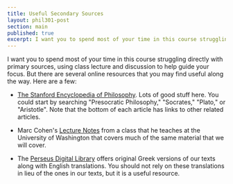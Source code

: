 ```yaml
---
title: Useful Secondary Sources
layout: phil301-post
section: main
published: true
excerpt: I want you to spend most of your time in this course struggling directly with primary sources, using class lecture and discussion to help guide your focus. But there are several online resources that you may find useful along the way. Here are a few
---
```


I want you to spend most of your time in this course struggling directly with primary sources, using class lecture and discussion to help guide your focus. But there are several online resources that you may find useful along the way. Here are a few:

+   [The Stanford Encyclopedia of Philosophy](http://plato.stanford.edu). Lots of good stuff here. You could start by searching "Presocratic Philosophy," "Socrates," "Plato," or "Aristotle". Note that the bottom of each article has links to other related articles.

+   Marc Cohen's [Lecture Notes](http://faculty.washington.edu/smcohen/320/320Lecture.html) from a class that he teaches at the University of Washington that covers much of the same material that we will cover.

+   The [Perseus Digital Library](http://www.perseus.tufts.edu) offers original Greek versions of our texts along with English translations. You should not rely on these translations in lieu of the ones in our texts, but it is a useful resource.


